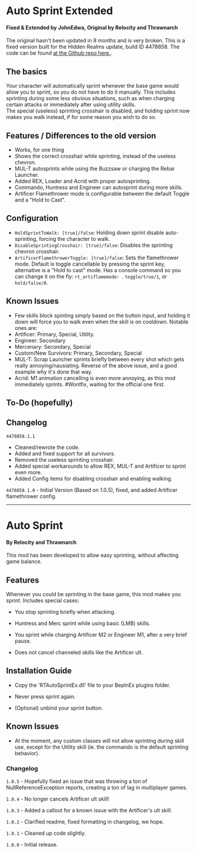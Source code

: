 # Auto Sprint Extended
#### Fixed & Extended by JohnEdwa, Original by Relocity and Thrawnarch

The original hasn't been updated in 8 months and is very broken. This is a fixed version built for the Hidden Realms update, build ID 4478858.
The code can be found [at the Github repo here.](https://github.com/JohnEdwa/RTAutoSprintExtended).

## The basics

Your character will automatically sprint whenever the base game would allow you to sprint, so you do not have to do it manually. This includes sprinting during some less obvious situations, such as when charging certain attacks or immediately after using utility skills.   
The special (useless) sprinting crosshair is disabled, and holding sprint now makes you walk instead, if for some reason you wish to do so.



## Features / Differences to the old version
* Works, for one thing
* Shows the correct crosshair while sprinting, instead of the useless chevron.
* MUL-T autosprints while using the Buzzsaw or charging the Rebar Launcher.
* Added REX, Loader and Acrid with proper autosprinting.
* Commando, Huntress and Engineer can autosprint during more skills.
* Artificer Flamethrower mode is configurable between the default Toggle and a "Hold to Cast".

## Configuration
* `HoldSprintToWalk: [true]/false`: Holding down sprint disable auto-sprinting, forcing the character to walk.
* `DisableSprintingCrosshair: [true]/false`: Disables the sprinting chevron crosshair.
* `ArtificerFlamethrowerToggle: [true]/false`: Sets the flamethrower mode. Default is toggle cancellable by pressing the sprint key, alternative is a "Hold to cast" mode. Has a console command so you can change it on the fly: `rt_artiflamemode: `. `toggle/true/1`, or `hold/false/0`.

## Known Issues

* Few skills block spinting simply based on the button input, and holding it down will force you to walk even when the skill is on cooldown. Notable ones are:
 * Artificer: Primary, Special, Utility.
 * Engineer: Secondary
 * Mercenary: Secondary, Special
 * Custom/New Survivors: Primary, Secondary, Special
* MUL-T: Scrap Launcher sprints briefly between every shot which gets really annoying/nausiating. Reverse of the above issue, and a good example why it's done that way.
* Acrid: M1 animation cancelling is even more annoying, as this mod immediately sprints. #Wontfix, waiting for the official one first.

## To-Do (hopefully)


## Changelog

`4478858.1.1`
 * Cleaned/rewrote the code. 
 * Added and fixed support for all survivors.
 * Removed the useless sprinting crosshair.
 * Added special workarounds to allow REX, MUL-T and Artificer to sprint even more.
 * Added Config items for disabling crosshair and enabling walking.

`4478858.1.0` - Initial Version (Based on 1.0.5), fixed, and added Artificer flamethrower config.

---

[//]: # (Thanks to FunkFrog and Sipondo for letting us use their README as a basis for this one. You're doing god's work.)

# Auto Sprint
#### By Relocity and Thrawnarch

This mod has been developed to allow easy sprinting, without affecting game balance.

## Features

Whenever you could be sprinting in the base game, this mod makes you sprint. Includes special cases:

- You stop sprinting briefly when attacking.

- Huntress and Merc sprint while using basic (LMB) skills.

- You sprint while charging Artificer M2 or Engineer M1, after a very brief pause.

- Does not cancel channeled skills like the Artificer ult.

## Installation Guide

- Copy the 'RTAutoSprintEx.dll' file to your BepInEx plugins folder.

- Never press sprint again.

- (Optional) unbind your sprint button.

## Known Issues

- At the moment, any custom classes will not allow sprinting during skill use, except for the Utility skill (ie. the commando is the default sprinting behavior).

### Changelog

`1.0.5` - Hopefully fixed an issue that was throwing a ton of NullReferenceException reports, creating a ton of lag in multiplayer games.

`1.0.4` - No longer cancels Artificer ult skill!

`1.0.3` - Added a callout for a known issue with the Artificer's ult skill.

`1.0.2` - Clarified readme, fixed formatting in changelog, we hope.

`1.0.1` - Cleaned up code slightly.

`1.0.0` - Initial release.